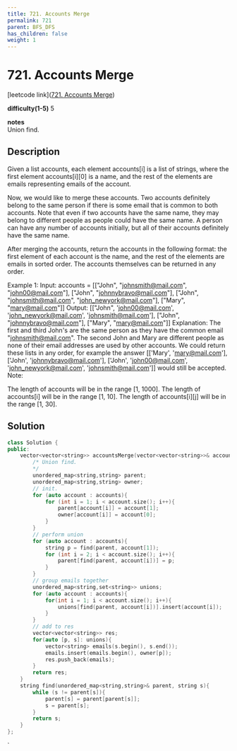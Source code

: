 ```yaml
---
title: 721. Accounts Merge
permalink: 721
parent: BFS_DFS
has_children: false
weight: 1
---
```

# 721. Accounts Merge
[leetcode link]([721. Accounts Merge](https://leetcode.com/problems/accounts-merge/))

**difficulty(1-5)** 
5

**notes**   
Union find.

## Description
Given a list accounts, each element accounts[i] is a list of strings, where the first element accounts[i][0] is a name, and the rest of the elements are emails representing emails of the account.

Now, we would like to merge these accounts. Two accounts definitely belong to the same person if there is some email that is common to both accounts. Note that even if two accounts have the same name, they may belong to different people as people could have the same name. A person can have any number of accounts initially, but all of their accounts definitely have the same name.

After merging the accounts, return the accounts in the following format: the first element of each account is the name, and the rest of the elements are emails in sorted order. The accounts themselves can be returned in any order.

Example 1:
Input: 
accounts = [["John", "johnsmith@mail.com", "john00@mail.com"], ["John", "johnnybravo@mail.com"], ["John", "johnsmith@mail.com", "john_newyork@mail.com"], ["Mary", "mary@mail.com"]]
Output: [["John", 'john00@mail.com', 'john_newyork@mail.com', 'johnsmith@mail.com'],  ["John", "johnnybravo@mail.com"], ["Mary", "mary@mail.com"]]
Explanation: 
The first and third John's are the same person as they have the common email "johnsmith@mail.com".
The second John and Mary are different people as none of their email addresses are used by other accounts.
We could return these lists in any order, for example the answer [['Mary', 'mary@mail.com'], ['John', 'johnnybravo@mail.com'], 
['John', 'john00@mail.com', 'john_newyork@mail.com', 'johnsmith@mail.com']] would still be accepted.
Note:

The length of accounts will be in the range [1, 1000].
The length of accounts[i] will be in the range [1, 10].
The length of accounts[i][j] will be in the range [1, 30].

## Solution

```c++
class Solution {
public:
    vector<vector<string>> accountsMerge(vector<vector<string>>& accounts) {
        /* Union find. 
        */
        unordered_map<string,string> parent; 
        unordered_map<string,string> owner;
        // init.
        for (auto account : accounts){
            for (int i = 1; i < account.size(); i++){
                parent[account[i]] = account[1];
                owner[account[i]] = account[0];
            }            
        }
        // perform union
        for (auto account : accounts){
            string p = find(parent, account[1]);
            for (int i = 2; i < account.size(); i++){
                parent[find(parent, account[i])] = p;
            }
        }
        // group emails together
        unordered_map<string,set<string>> unions;
        for (auto account : accounts){
            for(int i = 1; i < account.size(); i++){
                unions[find(parent, account[i])].insert(account[i]);
            }
        }
        // add to res
        vector<vector<string>> res;
        for(auto [p, s]: unions){
            vector<string> emails(s.begin(), s.end());
            emails.insert(emails.begin(), owner[p]);
            res.push_back(emails);
        }
        return res;
    }
    string find(unordered_map<string,string>& parent, string s){
        while (s != parent[s]){
            parent[s] = parent[parent[s]];
            s = parent[s];
        }
        return s;
    }
};
```

<!-- 
Default label
{: .label }

Blue label
{: .label .label-blue }

Stable
{: .label .label-green }

New release
{: .label .label-purple }

Coming soon
{: .label .label-yellow }

Deprecated
{: .label .label-red } -->
`